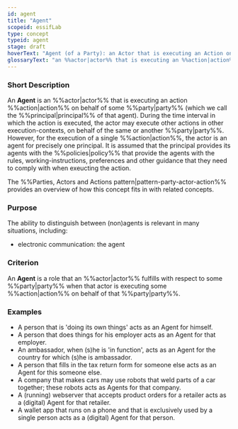 ```yaml
---
id: agent
title: "Agent"
scopeid: essifLab
type: concept
typeid: agent
stage: draft
hoverText: "Agent (of a Party): an Actor that is executing an Action on behalf of a Party (called the Principal of that Actor)."
glossaryText: "an %%actor|actor%% that is executing an %%action|action%% on behalf of a %%party|party%% (called the %%principal|principal%% of that %%actor|actor%%)."
---
```


### Short Description
An **Agent** is an %%actor|actor%% that is executing an action %%action|action%% on behalf of some %%party|party%% (which we call the %%principal|principal%% of that agent). During the time interval in which the action is executed, the actor may execute other actions in other execution-contexts, on behalf of the same or another %%party|party%%. However, for the execution of a single %%action|action%%, the actor is an agent for precisely one principal. It is assumed that the principal provides its agents with the %%policies|policy%% that provide the agents with the rules, working-instructions, preferences and other guidance that they need to comply with when exeucting the action.

The %%Parties, Actors and Actions pattern|pattern-party-actor-action%% provides an overview of how this concept fits in with related concepts.

### Purpose
The ability to distinguish between (non)agents is relevant in many situations, including:
- electronic communication: the agent 

### Criterion
An **Agent** is a role that an %%actor|actor%% fulfills with respect to some %%party|party%% when that actor is executing some %%action|action%% on behalf of that %%party|party%%.

### Examples

- A person that is 'doing its own things' acts as an Agent for himself.
- A person that does things for his employer acts as an Agent for that employer.
- An ambassador, when (s)he is 'in function', acts as an Agent for the country for which (s)he is ambassador.
- A person that fills in the tax return form for someone else acts as an Agent for this someone else.
- A company that makes cars may use robots that weld parts of a car together; these robots acts as Agents for that company.
- A (running) webserver that accepts product orders for a retailer acts as a (digital) Agent for that retailer.
- A wallet app that runs on a phone and that is exclusively used by a single person acts as a (digital) Agent for that person.
